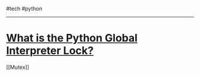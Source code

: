 #tech #python 

---
# [What is the Python Global Interpreter Lock?](https://realpython.com/python-gil/)
[[Mutex]]